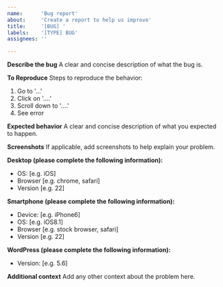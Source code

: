 ```yaml
---
name:      'Bug report'
about:     'Create a report to help us improve'
title:     '[BUG] '
labels:    '[TYPE] BUG'
assignees: ''

---
```


<!--
Thanks for contributing to WP Bootstrap NavWalker!

Please check that there aren't other open issues addressing the same bug before reporting the bug.

Pick a clear title and proceed.

Note: These comments won't show up when you submit the issue.
-->

**Describe the bug**
A clear and concise description of what the bug is.

**To Reproduce**
Steps to reproduce the behavior:
1. Go to '...'
2. Click on '....'
3. Scroll down to '....'
4. See error

**Expected behavior**
A clear and concise description of what you expected to happen.

**Screenshots**
If applicable, add screenshots to help explain your problem.

**Desktop (please complete the following information):**
 - OS: [e.g. iOS]
 - Browser [e.g. chrome, safari]
 - Version [e.g. 22]

**Smartphone (please complete the following information):**
 - Device: [e.g. iPhone6]
 - OS: [e.g. iOS8.1]
 - Browser [e.g. stock browser, safari]
 - Version [e.g. 22]

**WordPress (please complete the following information):**
 - Version: [e.g. 5.6]

**Additional context**
Add any other context about the problem here.
